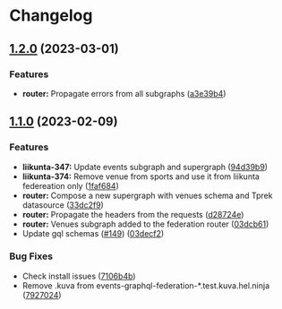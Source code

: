 # Changelog

## [1.2.0](https://github.com/City-of-Helsinki/events-helsinki-monorepo/compare/federation-router-v1.1.0...federation-router-v1.2.0) (2023-03-01)

### Features

- **router:** Propagate errors from all subgraphs ([a3e39b4](https://github.com/City-of-Helsinki/events-helsinki-monorepo/commit/a3e39b4f7fff934e0788d31d78af21d422efbd1b))

## [1.1.0](https://github.com/City-of-Helsinki/events-helsinki-monorepo/compare/federation-router-v1.0.0...federation-router-v1.1.0) (2023-02-09)

### Features

- **liikunta-347:** Update events subgraph and supergraph ([94d39b9](https://github.com/City-of-Helsinki/events-helsinki-monorepo/commit/94d39b909594176cb4afa3b7ef9a90d2fb4bf861))
- **liikunta-374:** Remove venue from sports and use it from liikunta federeation only ([1faf684](https://github.com/City-of-Helsinki/events-helsinki-monorepo/commit/1faf68491a82bd82e3c0d9fb94f2fec7cacbb63b))
- **router:** Compose a new supergraph with venues schema and Tprek datasource ([33dc2f9](https://github.com/City-of-Helsinki/events-helsinki-monorepo/commit/33dc2f9d2bf0c6b3da802a483c0fbbf8efe3e32f))
- **router:** Propagate the headers from the requests ([d28724e](https://github.com/City-of-Helsinki/events-helsinki-monorepo/commit/d28724e3f59e72e370a8146900d56797de89b38d))
- **router:** Venues subgraph added to the federation router ([03dcb61](https://github.com/City-of-Helsinki/events-helsinki-monorepo/commit/03dcb617ff144c6ac8afbe5d4c7da80300b9d3cd))
- Update gql schemas ([#149](https://github.com/City-of-Helsinki/events-helsinki-monorepo/issues/149)) ([03decf2](https://github.com/City-of-Helsinki/events-helsinki-monorepo/commit/03decf2856ff46a0cd8f3a22b3ac92bca5953282))

### Bug Fixes

- Check install issues ([7106b4b](https://github.com/City-of-Helsinki/events-helsinki-monorepo/commit/7106b4b9c5606eae708364b5e88fab63808ccc21))
- Remove .kuva from events-graphql-federation-\*.test.kuva.hel.ninja ([7927024](https://github.com/City-of-Helsinki/events-helsinki-monorepo/commit/7927024a68f2de4172e213298431c8c027839a45))
